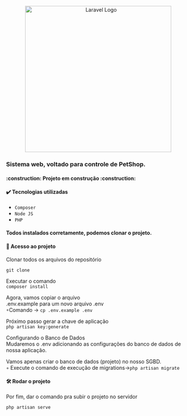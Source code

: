 
<p align="center"><a href="https://laravel.com" target="_blank"><img src="https://raw.githubusercontent.com/laravel/art/master/logo-lockup/5%20SVG/2%20CMYK/1%20Full%20Color/laravel-logolockup-cmyk-red.svg" width="400" alt="Laravel Logo"></a></p>

<h3>Sistema web, voltado para controle de PetShop.</h3>

<h4> 
    :construction:  Projeto em construção  :construction:
</h4>

<h4>✔️ Tecnologias utilizadas</h4>

- ``Composer``
- ``Node JS``
- ``PHP``

<h4>Todos instalados corretamente, podemos clonar o projeto. <h4>
<h4> 📁 Acesso ao projeto</h4>
 Clonar todos os arquivos do repositório<br>
 
```git clone``` 

Executar o comando<br>
```composer install``` 

Agora, vamos	copiar	o	arquivo<br>
.env.example para	um	novo	arquivo	.env<br>
◦Comando -> ```cp .env.example .env```<br>

Próximo passo gerar a chave de aplicação<br>
```php artisan key:generate```<br>

Configurando o Banco de Dados<br>
Mudaremos	o	.env adicionando	as	configurações	do	banco	de	dados	de	nossa	aplicação.<br>

Vamos	apenas	criar	o	banco	de	dados	(projeto)	no	nosso	SGBD.<br> 
◦ Execute	o	comando	de	execução	de	migrations->```php artisan migrate```

<h4> 🛠️ Rodar o projeto<br></h4>
Por fim, dar o comando pra subir o projeto no servidor <br>
 
```php artisan serve```


